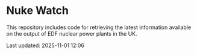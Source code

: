 # Nuke Watch

This repository includes code for retrieving the latest information available on the output of EDF nuclear power plants in the UK.

Last updated: 2025-11-01 12:06
